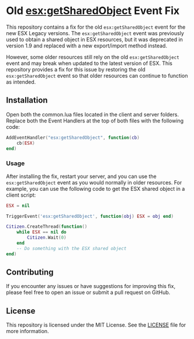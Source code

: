 # Old [esx:getSharedObject](https://connect.esx-framework.org/tutorials/sharedevent/) Event Fix

This repository contains a fix for the old `esx:getSharedObject` event for the new ESX Legacy versions. The `esx:getSharedObject` event was previously used to obtain a shared object in ESX resources, but it was deprecated in version 1.9 and replaced with a new export/import method instead.

However, some older resources still rely on the old `esx:getSharedObject` event and may break when updated to the latest version of ESX. This repository provides a fix for this issue by restoring the old `esx:getSharedObject` event so that older resources can continue to function as intended.

## Installation

Open both the common.lua files located in the client and server folders.
Replace both the Event Handlers at the top of both files with the following code:

```lua
AddEventHandler("esx:getSharedObject", function(cb)
    cb(ESX) 
end)
```

### Usage

After installing the fix, restart your server, and you can use the `esx:getSharedObject` event as you would normally in older resources. For example, you can use the following code to get the ESX shared object in a client script:

```lua
ESX = nil

TriggerEvent('esx:getSharedObject', function(obj) ESX = obj end)

Citizen.CreateThread(function()
    while ESX == nil do
        Citizen.Wait(0)
    end
    -- Do something with the ESX shared object
end)
```

## Contributing

If you encounter any issues or have suggestions for improving this fix, please feel free to open an issue or submit a pull request on GitHub.

## License
This repository is licensed under the MIT License. See the [LICENSE](https://opensource.org/licenses/MIT) file for more information.
